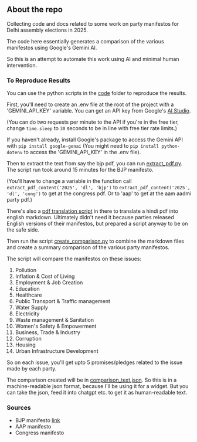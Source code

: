 ## About the repo
Collecting code and docs related to some work on party manifestos for Delhi assembly elections in 2025.

The code here essentially generates a comparison of the various manifestos using Google's Gemini AI. 

So this is an attempt to automate this work using AI and minimal human intervention.

### To Reproduce Results 
You can use the python scripts in the [code](/code) folder to reproduce the results. 

First, you'll need to create an .env file at the root of the project with a 'GEMINI_API_KEY' variable. You can get an API key from Google's [AI Studio](https://aistudio.google.com/).

(You can do two requests per minute to the API if you're in the free tier, change `time.sleep` to `30` seconds to be in line with free tier rate limits.)

If you haven't already, install Google's package to access the Gemini API with `pip install google-genai` (You might need to `pip install python-dotenv` to access the 'GEMINI_API_KEY' in the .env file).

Then to extract the text from say the bjp pdf, you can run [extract_pdf.py](code/extract_pdf.py). The script run took around 15 minutes for the BJP manifesto.

(You'll have to change a variable in the function call `extract_pdf_content('2025', 'dl', 'bjp')` to  `extract_pdf_content('2025', 'dl', 'cong')` to get at the congress pdf. Or to 'aap' to get at the aam aadmi party pdf.)

There's also a [pdf translation script](code/translate_pdf.py) in there to translate a hindi pdf into english markdown. Ultimately didn't need it because parties released English versions of their manifestos, but prepared a script anyway to be on the safe side.

Then run the script [create_comparison.py](code/create_comparison.py) to combine the markdown files and create a summary comparison of the various party manifestos.

The script will compare the manifestos on these issues:
  1. Pollution
  2. Inflation & Cost of Living
  3. Employment & Job Creation
  4. Education
  5. Healthcare
  6. Public Transport & Traffic management
  7. Water Supply
  8. Electricity
  9. Waste management & Sanitation
  10. Women's Safety & Empowerment
  11. Business, Trade & Industry
  12. Corruption
  13. Housing
  14. Urban Infrastructure Development

So on each issue, you'll get upto 5 promises/pledges related to the issue made by each party.

The comparison created will be in [comparison_text.json](manifestos/comparison_text.json). So this is in a machine-readable json format, because I'll be using it for a widget. But you can take the json, feed it into chatgpt etc. to get it as human-readable text.

### Sources
* BJP manifesto [link](https://www.bjp.org/files/election-manifesto-documents/Delhi-Manifesto_25-01-2025_English_0.pdf)
* AAP manifesto
* Congress manifesto
